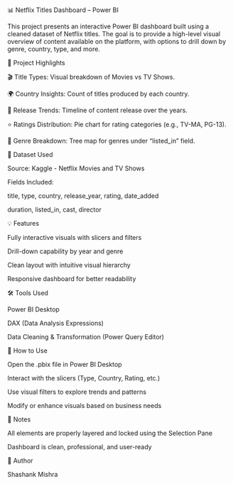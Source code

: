 📊 Netflix Titles Dashboard – Power BI

This project presents an interactive Power BI dashboard built using a cleaned dataset of Netflix titles. The goal is to provide a high-level visual overview of content available on the platform, with options to drill down by genre, country, type, and more.


🚀 Project Highlights

🎬 Title Types: Visual breakdown of Movies vs TV Shows.

🌍 Country Insights: Count of titles produced by each country.

📆 Release Trends: Timeline of content release over the years.

⭐ Ratings Distribution: Pie chart for rating categories (e.g., TV-MA, PG-13).

🧾 Genre Breakdown: Tree map for genres under “listed_in” field.


📂 Dataset Used

Source: Kaggle - Netflix Movies and TV Shows

Fields Included:

title, type, country, release_year, rating, date_added

duration, listed_in, cast, director


💡 Features

Fully interactive visuals with slicers and filters

Drill-down capability by year and genre

Clean layout with intuitive visual hierarchy

Responsive dashboard for better readability


🛠 Tools Used

Power BI Desktop

DAX (Data Analysis Expressions)

Data Cleaning & Transformation (Power Query Editor)


📎 How to Use

Open the .pbix file in Power BI Desktop

Interact with the slicers (Type, Country, Rating, etc.)

Use visual filters to explore trends and patterns

Modify or enhance visuals based on business needs


📌 Notes

All elements are properly layered and locked using the Selection Pane

Dashboard is clean, professional, and user-ready


🙌 Author

Shashank Mishra

